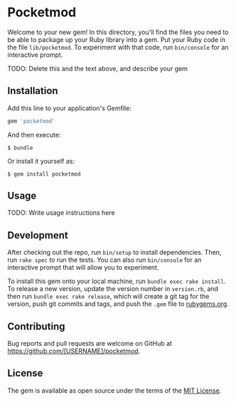 # Pocketmod

Welcome to your new gem! In this directory, you'll find the files you need to be able to package up your Ruby library into a gem. Put your Ruby code in the file `lib/pocketmod`. To experiment with that code, run `bin/console` for an interactive prompt.

TODO: Delete this and the text above, and describe your gem

## Installation

Add this line to your application's Gemfile:

```ruby
gem 'pocketmod'
```

And then execute:

    $ bundle

Or install it yourself as:

    $ gem install pocketmod

## Usage

TODO: Write usage instructions here

## Development

After checking out the repo, run `bin/setup` to install dependencies. Then, run `rake spec` to run the tests. You can also run `bin/console` for an interactive prompt that will allow you to experiment.

To install this gem onto your local machine, run `bundle exec rake install`. To release a new version, update the version number in `version.rb`, and then run `bundle exec rake release`, which will create a git tag for the version, push git commits and tags, and push the `.gem` file to [rubygems.org](https://rubygems.org).

## Contributing

Bug reports and pull requests are welcome on GitHub at https://github.com/[USERNAME]/pocketmod.

## License

The gem is available as open source under the terms of the [MIT License](https://opensource.org/licenses/MIT).
